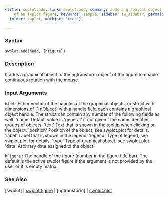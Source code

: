 ```yaml
---
{title: swplot.add, link: swplot.add, summary: adds a graphical object to the hgtransform
    of an swplot figure, keywords: sample, sidebar: sw_sidebar, permalink: swplot_add.html,
  folder: swplot, mathjax: 'true'}

---
```


### Syntax

`swplot.add(hadd, {hfigure})`

### Description

It adds a graphical object to the hgtransform object of the figure to
enable continuous rotation with the mouse.
 

### Input Arguments

`hAdd`
: Either vector of the handles of the graphical objects, or
  struct with dimensions of [1 nObject] with a handle field each
  contains a graphical object handle. The struct can contain any
  number of the following fields as well:
      'name'      Default value is 'general' if not given. The
                  name identifies groups of objects.
      'text'      Text that is shown in the tooltip when clicking
                  on the object.
      'position'  Position of the object, see swplot.plot for
                  details.
      'label'     Label that is shown in the legend.
      'legend'    Type of legend, see swplot.plot for details.
      'type'      Type of graphical object, see swplot.plot.
      'data'      Arbitrary data assigned to the object.

`hFigure`
: The handle of the figure (number in the figure title bar). The
  default is the active swplot figure if the argument is not
  provided by the user or it is empty matrix.

### See Also

[swplot] \| [swplot.figure](swplot_figure.html) \| [hgtransform] \| [swplot.plot](swplot_plot.html)

